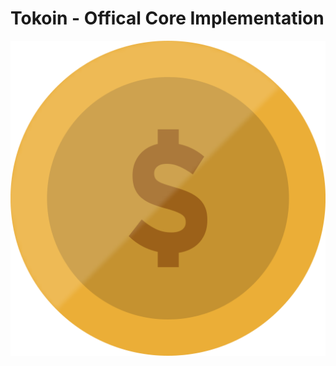 <p align="center">
  <h1>Tokoin - Offical Core Implementation</h1>
  <img src="assets/logo.png" alt="logo"/>
</p>
